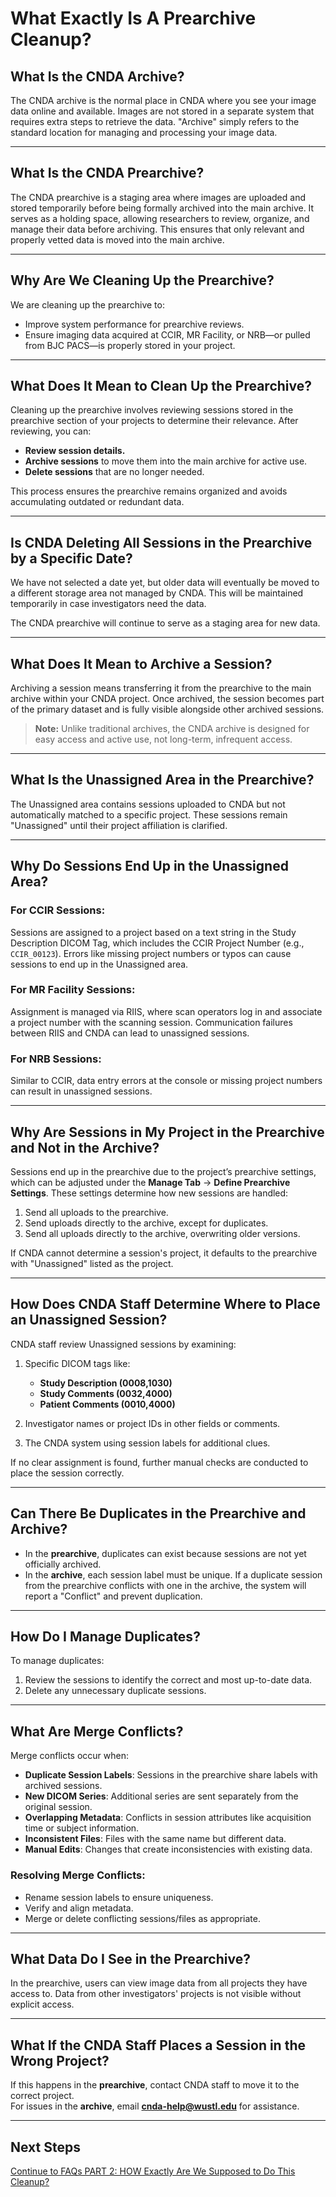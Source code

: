 # What Exactly Is A Prearchive Cleanup?

## What Is the CNDA Archive?

The CNDA archive is the normal place in CNDA where you see your image data online and available. Images are not stored in a separate system that requires extra steps to retrieve the data. "Archive" simply refers to the standard location for managing and processing your image data.

---

## What Is the CNDA Prearchive?

The CNDA prearchive is a staging area where images are uploaded and stored temporarily before being formally archived into the main archive. It serves as a holding space, allowing researchers to review, organize, and manage their data before archiving. This ensures that only relevant and properly vetted data is moved into the main archive.

---

## Why Are We Cleaning Up the Prearchive?

We are cleaning up the prearchive to:

- Improve system performance for prearchive reviews.
- Ensure imaging data acquired at CCIR, MR Facility, or NRB—or pulled from BJC PACS—is properly stored in your project.

---

## What Does It Mean to Clean Up the Prearchive?

Cleaning up the prearchive involves reviewing sessions stored in the prearchive section of your projects to determine their relevance. After reviewing, you can:

- **Review session details.**
- **Archive sessions** to move them into the main archive for active use.
- **Delete sessions** that are no longer needed.

This process ensures the prearchive remains organized and avoids accumulating outdated or redundant data.

---

## Is CNDA Deleting All Sessions in the Prearchive by a Specific Date?

We have not selected a date yet, but older data will eventually be moved to a different storage area not managed by CNDA. This will be maintained temporarily in case investigators need the data.

The CNDA prearchive will continue to serve as a staging area for new data.

---

## What Does It Mean to Archive a Session?

Archiving a session means transferring it from the prearchive to the main archive within your CNDA project. Once archived, the session becomes part of the primary dataset and is fully visible alongside other archived sessions. 

> **Note:** Unlike traditional archives, the CNDA archive is designed for easy access and active use, not long-term, infrequent access.

---

## What Is the Unassigned Area in the Prearchive?

The Unassigned area contains sessions uploaded to CNDA but not automatically matched to a specific project. These sessions remain "Unassigned" until their project affiliation is clarified.

---

## Why Do Sessions End Up in the Unassigned Area?

### **For CCIR Sessions:**
Sessions are assigned to a project based on a text string in the Study Description DICOM Tag, which includes the CCIR Project Number (e.g., `CCIR_00123`). Errors like missing project numbers or typos can cause sessions to end up in the Unassigned area.

### **For MR Facility Sessions:**
Assignment is managed via RIIS, where scan operators log in and associate a project number with the scanning session. Communication failures between RIIS and CNDA can lead to unassigned sessions.

### **For NRB Sessions:**
Similar to CCIR, data entry errors at the console or missing project numbers can result in unassigned sessions.

---

## Why Are Sessions in My Project in the Prearchive and Not in the Archive?

Sessions end up in the prearchive due to the project’s prearchive settings, which can be adjusted under the **Manage Tab** → **Define Prearchive Settings**. These settings determine how new sessions are handled:

1. Send all uploads to the prearchive.
2. Send uploads directly to the archive, except for duplicates.
3. Send all uploads directly to the archive, overwriting older versions.

If CNDA cannot determine a session's project, it defaults to the prearchive with "Unassigned" listed as the project.

---

## How Does CNDA Staff Determine Where to Place an Unassigned Session?

CNDA staff review Unassigned sessions by examining:

1. Specific DICOM tags like:
   - **Study Description (0008,1030)**
   - **Study Comments (0032,4000)**
   - **Patient Comments (0010,4000)**

2. Investigator names or project IDs in other fields or comments.

3. The CNDA system using session labels for additional clues.

If no clear assignment is found, further manual checks are conducted to place the session correctly.

---

## Can There Be Duplicates in the Prearchive and Archive?

- In the **prearchive**, duplicates can exist because sessions are not yet officially archived.
- In the **archive**, each session label must be unique. If a duplicate session from the prearchive conflicts with one in the archive, the system will report a "Conflict" and prevent duplication.

---

## How Do I Manage Duplicates?

To manage duplicates:

1. Review the sessions to identify the correct and most up-to-date data.
2. Delete any unnecessary duplicate sessions.

---

## What Are Merge Conflicts?

Merge conflicts occur when:

- **Duplicate Session Labels**: Sessions in the prearchive share labels with archived sessions.
- **New DICOM Series**: Additional series are sent separately from the original session.
- **Overlapping Metadata**: Conflicts in session attributes like acquisition time or subject information.
- **Inconsistent Files**: Files with the same name but different data.
- **Manual Edits**: Changes that create inconsistencies with existing data.

### Resolving Merge Conflicts:

- Rename session labels to ensure uniqueness.
- Verify and align metadata.
- Merge or delete conflicting sessions/files as appropriate.

---

## What Data Do I See in the Prearchive?

In the prearchive, users can view image data from all projects they have access to. Data from other investigators' projects is not visible without explicit access.

---

## What If the CNDA Staff Places a Session in the Wrong Project?

If this happens in the **prearchive**, contact CNDA staff to move it to the correct project.  
For issues in the **archive**, email **cnda-help@wustl.edu** for assistance.

---

## Next Steps

[Continue to FAQs PART 2: HOW Exactly Are We Supposed to Do This Cleanup?](Prearchive_Cleanup/prearchive_cleanup_instructions.md)
